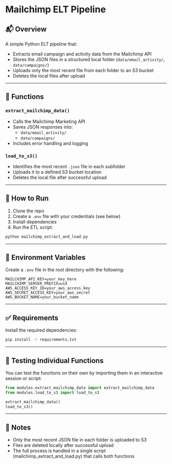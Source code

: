 # Mailchimp ELT Pipeline

## 📬 Overview

A simple Python ELT pipeline that:

- Extracts email campaign and activity data from the Mailchimp API
- Stores the JSON files in a structured local folder (`data/email_activity/`, `data/campaigns/`)
- Uploads only the most recent file from each folder to an S3 bucket
- Deletes the local files after upload

---

## 🧠 Functions

### `extract_mailchimp_data()`
- Calls the Mailchimp Marketing API
- Saves JSON responses into:
  - `data/email_activity/`
  - `data/campaigns/`
- Includes error handling and logging

### `load_to_s3()`
- Identifies the most recent `.json` file in each subfolder
- Uploads it to a defined S3 bucket location
- Deletes the local file after successful upload

---

## 🚀 How to Run

1. Clone the repo  
2. Create a `.env` file with your credentials (see below)  
3. Install dependencies  
4. Run the ETL script:

```bash
python mailchimp_extract_and_load.py
```

---

## 🔐 Environment Variables

Create a `.env` file in the root directory with the following:

```dotenv
MAILCHIMP_API_KEY=your_key_here
MAILCHIMP_SERVER_PREFIX=usX
AWS_ACCESS_KEY_ID=your_aws_access_key
AWS_SECRET_ACCESS_KEY=your_aws_secret
AWS_BUCKET_NAME=your_bucket_name
```

---

## ✅ Requirements

Install the required dependencies:

```bash
pip install -r requirements.txt
```

---

## 🧪 Testing Individual Functions

You can test the functions on their own by importing them in an interactive session or script:

```python
from modules.extract_mailchimp_data import extract_mailchimp_data
from modules.load_to_s3 import load_to_s3

extract_mailchimp_data()
load_to_s3()
```

---

## 📌 Notes

- Only the most recent JSON file in each folder is uploaded to S3
- Files are deleted locally after successful upload
- The full process is handled in a single script (mailchimp_extract_and_load.py) that calls both functions

